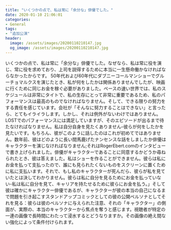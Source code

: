 ```yaml
---
title: "いくつかの点で、私は常に「余分な」俳優でした。"
date: 2020-01-10 21:06:01
categories:
- General
tags:
- "追加公演"
header:
  image: /assets/images/20200110210147.jpg
  og_image: /assets/images/20200110210147.jpg
---
```


いくつかの点で、私は常に「余分な」俳優でした。なぜなら、私は常に役を演じ、常に役を求めており、上司を説得するために本当に一生懸命働かなければならなかったからです。 50年代および60年代にダブニーコールマンショーでグルーチョマルクスを演じたとき、私が何をしたかは関係ありませんでしたが、映画に行くために同じお金を稼ぐ必要がありました。ペースの速い世界では、私のスケジュールは非常にタイトで、私の生存にとって非常に重要であるため、私のパフォーマンスは最高のものでなければなりません。そして、できる限りの努力をする責任を感じています。会社が「そんなに努力することはできない」と言ったら、とてもイライラします。しかし、それは例外がないわけではありません。 LOSTでのパフォーマンスには満足していますが、そのエピソードが出るまで待たなければなりません。私は自分自身を見たくありません–彼らが何をしたかを見たいです。もちろん、彼がこのように話したのはこれが初めてではありません。数年前、彼はどのように長い間馬鹿げたナンセンスな話をしましたか俳優はキャラクターを演じなければなりません;それはRogerEbert.comのインタビューで書き上げられました。俳優がキャラクターであることに同意するかどうか尋ねられたとき、彼は答えました。私はショーを作ることができません。彼らは私にお金を払って支払ったので、誰にも見られたくないものをスクリーンに置くために私に支払います。それで、もし私のキャラクターが死んだら、彼らが私を見ていたとは決してわかりません。彼らは私に自分を見るためにお金を払っていない-私は私に自分を見て、キャリアを持たせるために彼らにお金を払う。」そして彼は確かにキャラクター俳優であるが、キャラクターが彼の本当の自己になるまで問題を引き起こすスタンドアップコミックとしての彼の公開ペルソナとしてそれを見る：彼らは彼のペルソナに与えられた注意、それの「キャラクター」の側面が、実際の、本当のキャラクターから焦点を奪うと感じます。視聴者が特定の一連の画像で長時間にわたって浸水するとどうなりますか。その画像の絶え間ない強化によって条件付けられます。

